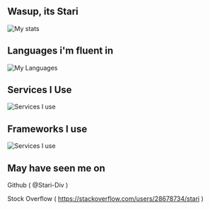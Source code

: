 ## Wasup, its Stari

![My stats](https://github-readme-stats.vercel.app/api?username=Stari-Div&show_icons=true&theme=radical)

## Languages i'm fluent in
![My Languages](https://skillicons.dev/icons?i=css,html,py,lua)
## Services I Use
![Services I use](https://skillicons.dev/icons?i=git)
## Frameworks I use
![Services I use](https://skillicons.dev/icons?i=bootstrap)
## May have seen me on
Github ( @Stari-Div )

Stock Overflow ( https://stackoverflow.com/users/28678734/stari )
